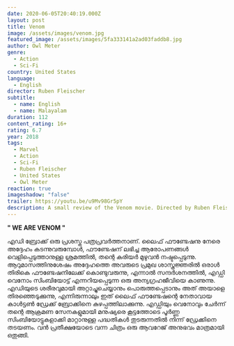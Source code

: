 ```yaml
---
date: 2020-06-05T20:40:19.000Z
layout: post
title: Venom
image: /assets/images/venom.jpg
featured_image: /assets/images/5fa333141a2ad03faddb8.jpg
author: Owl Meter
genre:
  - Action
  - Sci-Fi
country: United States
language:
  - English
director: Ruben Fleischer
subtitle:
  - name: English
  - name: Malayalam
duration: 112
content_rating: 16+
rating: 6.7
year: 2018
tags:
  - Marvel
  - Action
  - Sci-Fi
  - Ruben Fleischer
  - United States
  - Owl Meter
reaction: true
imageshadow: "false"
trailer: https://youtu.be/u9Mv98Gr5pY
description: A small review of the Venom movie. Directed by Ruben Fleischer.
---
```

**" WE ARE VENOM "**

എഡി ബ്രോക്ക് ഒരു പ്രശസ്ത പത്രപ്രവർത്തനാണ്. ലൈഫ് ഫൗണ്ടേഷനു നേരെ അദ്ദേഹം കടന്നുവരുമ്പോൾ, ഫൗണ്ടേഷന് ലഭിച്ച ആരോപണങ്ങൾ വെളിപ്പെടുത്താനുള്ള ശ്രമത്തിൽ, തന്റെ കരിയർ മുഴുവൻ നഷ്ടപ്പെടുന്നു. ആറുമാസത്തിനുശേഷം അദ്ദേഹത്തെ അവരുടെ പ്രമുഖ ശാസ്ത്രജ്ഞരിൽ ഒരാൾ തിരികെ ഫൗണ്ടേഷനിലേക്ക് കൊണ്ടുവരുന്നു, എന്നാൽ സന്ദർശനത്തിൽ, എഡ്ഡി വെനോം സിംബിയോട്ട് എന്നറിയപ്പെടുന്ന ഒരു അന്യഗ്രഹജീവിയെ കാണുന്നു. എഡിയുടെ ശരീരവുമായി അറ്റാച്ചുചെയ്യാനും പൊരുത്തപ്പെടാനും അത് അയാളെ തിരഞ്ഞെടുക്കുന്നു, എന്നിരുന്നാലും ഇത് ലൈഫ് ഫൗണ്ടേഷന്റെ നേതാവായ കാൾട്ടൺ ഡ്രേക്ക് ബ്രോക്കിനെ കുഴപ്പത്തിലാക്കുന്നു. എഡ്ഡിയും വെനോവും ചേർന്ന് തന്റെ ആക്രമണ സേനകളുമായി മനുഷ്യരെ കൂട്ടത്തോടെ പൂർണ്ണ സിംബിയോട്ടുകളാക്കി മാറ്റാനുള്ള പദ്ധതികൾ തുടരുന്നതിൽ നിന്ന് ഡ്രേക്കിനെ തടയണം. വൻ പ്രതീക്ഷയോടെ വന്ന ചിത്രം ഒരു ആവറേജ് അനുഭവം മാത്രമായി ഒതുങ്ങി.
